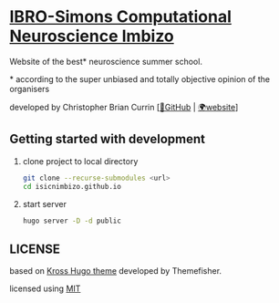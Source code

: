 # [IBRO-Simons Computational Neuroscience Imbizo](https://imbizo.africa)

Website of the best\* neuroscience summer school.


\* according to the super unbiased and totally objective opinion of the organisers

developed by Christopher Brian Currin [[🔗GitHub](https://github.com/ChrisCurrin) | [🌍website](https://chriscurrin.com)]

## Getting started with development

1. clone project to local directory
    ```bash
    git clone --recurse-submodules <url>
    cd isicnimbizo.github.io
    ```

1. start server
    ```bash
    hugo server -D -d public  
    ```

## LICENSE
based on [Kross Hugo theme](https://github.com/themefisher/kross-hugo/) developed by Themefisher.

licensed using [MIT](https://github.com/themefisher/kross-hugo/blob/master/LICENSE)
